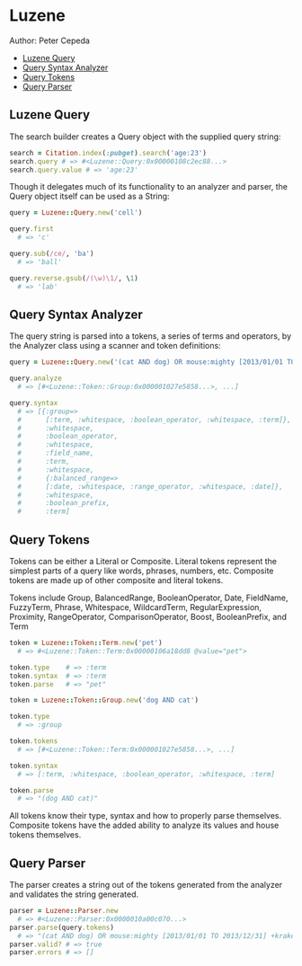 # Luzene
Author: Peter Cepeda

* [Luzene Query](#luzene-query)
* [Query Syntax Analyzer](#query-syntax-analyzer)
* [Query Tokens](#query-tokens)
* [Query Parser](#query-parser)

Luzene Query
---
The search builder creates a Query object with the supplied query string:
```ruby
search = Citation.index(:pubget).search('age:23')
search.query # => #<Luzene::Query:0x00000108c2ec88...>
search.query.value # => 'age:23'
```
Though it delegates much of its functionality to an analyzer and parser, the Query object itself can be used as a String:
```ruby
query = Luzene::Query.new('cell')

query.first
  # => 'c'

query.sub(/ce/, 'ba')
  # => 'ball'

query.reverse.gsub(/(\w)\1/, \1)
  # => 'lab'
```

Query Syntax Analyzer
---
The query string is parsed into a tokens, a series of terms and operators, by the Analyzer class using a scanner and token definitions:
```ruby
query = Luzene::Query.new('(cat AND dog) OR mouse:mighty [2013/01/01 TO 2013/12/31] +kraken')

query.analyze
  # => [#<Luzene::Token::Group:0x000001027e5858...>, ...]

query.syntax
  # => [{:group=>
  #      [:term, :whitespace, :boolean_operator, :whitespace, :term]},
  #      :whitespace,
  #      :boolean_operator,
  #      :whitespace,
  #      :field_name,
  #      :term,
  #      :whitespace,
  #      {:balanced_range=>
  #      [:date, :whitespace, :range_operator, :whitespace, :date]},
  #      :whitespace,
  #      :boolean_prefix,
  #      :term]
```

Query Tokens
---
Tokens can be either a Literal or Composite. Literal tokens represent the simplest parts of a query like words, phrases, numbers, etc. Composite tokens are made up of other composite and literal tokens.

Tokens include Group, BalancedRange, BooleanOperator, Date, FieldName, FuzzyTerm, Phrase, Whitespace, WildcardTerm, RegularExpression, Proximity, RangeOperator, ComparisonOperator, Boost, BooleanPrefix, and Term
```ruby
token = Luzene::Token::Term.new('pet')
  # => #<Luzene::Token::Term:0x00000106a18dd8 @value="pet">

token.type    # => :term
token.syntax  # => :term
token.parse   # => "pet"

token = Luzene::Token::Group.new('dog AND cat')

token.type
  # => :group

token.tokens
  # => [#<Luzene::Token::Term:0x000001027e5858...>, ...]

token.syntax
  # => [:term, :whitespace, :boolean_operator, :whitespace, :term]

token.parse
  # => "(dog AND cat)"
```
All tokens know their type, syntax and how to properly parse themselves. Composite tokens have the added ability to analyze its values and house tokens themselves.

Query Parser
---
The parser creates a string out of the tokens generated from the analyzer and validates the string generated.
```ruby
parser = Luzene::Parser.new
  # => #<Luzene::Parser:0x0000010a00c070...>
parser.parse(query.tokens)
  # => "(cat AND dog) OR mouse:mighty [2013/01/01 TO 2013/12/31] +kraken"
parser.valid? # => true
parser.errors # => []
```

